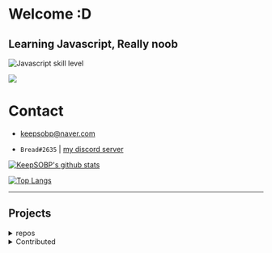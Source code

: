 # Welcome :D

## Learning Javascript, Really noob
![Javascript skill level](https://img.shields.io/badge/Javascript-beginner-green?style=for-the-badge&logo=javascript)

![](https://img.shields.io/badge/Python-beginner-blue?style=for-the-badge&logo=python)

# Contact

- keepsobp@naver.com

- `Bread#2635` | [my discord server](https://discord.link/bread)


[![KeepSOBP's github stats](https://github-readme-stats.vercel.app/api?username=KeepSOBP&theme=tokyonight&show_icons=true)](https://github.com/anuraghazra/github-readme-stats)

[![Top Langs](https://github-readme-stats.vercel.app/api/top-langs/?username=KeepSOBP&theme=tokyonight&layout=compact)](https://github.com/KeepSOBP?tab=repositories)

-------------------------

## Projects

<details>
  <summary>repos</summary>

Osu!lazer private server, [Keesu](https://github.com/osukeesu)

Discord.JS music bot for korean, [Hikari](https://github.com/github.com/keepsobp/hikari)

Docsify based osu! skins site, [osu!skin](https://github.com/keepsobp/oskin)

Update gist if new youtube video, [youtube-box](https://github.cpm/keepsobp/youtube-box)

Dame dane maker, [dame](https://github.com/keepsobp/dame)
</details>
<details>
  <summary>Contributed</summary>

A mobile website for ExHentai, [e-hentai-view](https://github.com/IronKinoko/e-hentai-view)
</details>

</details>
